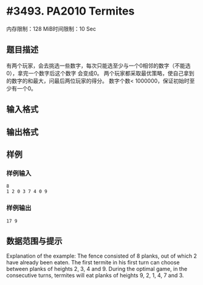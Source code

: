 # #3493. PA2010 Termites

内存限制：128 MiB时间限制：10 Sec

## 题目描述

有两个玩家，会去挑选一些数字，每次只能选至少与一个0相邻的数字（不能选0），拿完一个数字后这个数字  会变成0。
两个玩家都采取最优策略，使自己拿到的数字的和最大，问最后两位玩家的得分。
数字个数< 1000000，保证初始时至少有一个0。

## 输入格式

## 输出格式

## 样例

### 样例输入

    
    8
    1 2 0 3 7 4 0 9
    
    
    

### 样例输出

    
    17 9
    

## 数据范围与提示


Explanation of the example: The fence consisted of 8 planks, out of which 2 have already been eaten. The first termite in his first turn can choose between planks of heights 2, 3, 4 and 9. During the optimal game, in the consecutive turns, termites will eat planks of heights 9, 2, 1, 4, 7 and 3. 
